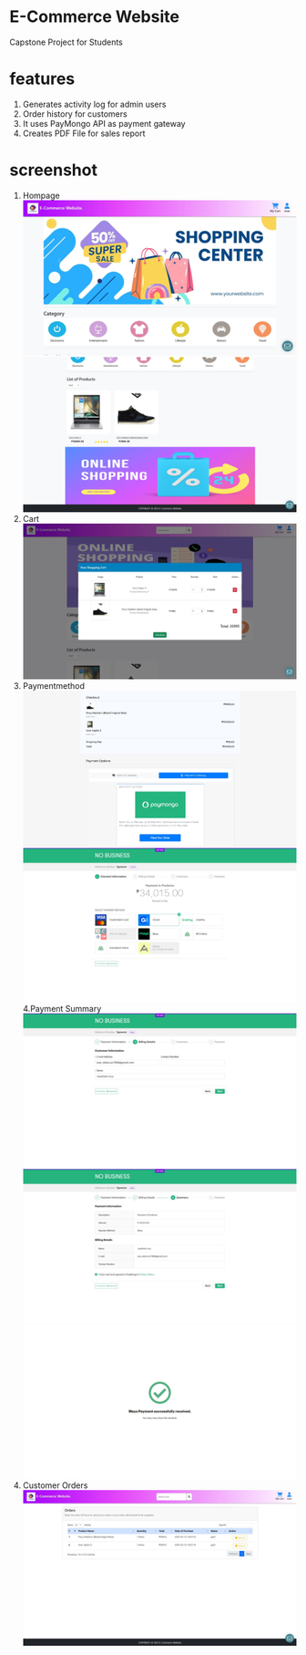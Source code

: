# E-Commerce Website
 Capstone Project for Students

# features
 1. Generates activity log for admin users
 2. Order history for customers
 3. It uses PayMongo API as payment gateway
 4. Creates PDF File for sales report

# screenshot
 1. Hompage
  ![alt text](https://github.com/No-Spacing/E_Commerce_Website/blob/main/screenshot/screenshot1.jpg)
  ![alt text](https://github.com/No-Spacing/E_Commerce_Website/blob/main/screenshot/screenshot2.jpg)
 2. Cart
  ![alt text](https://github.com/No-Spacing/E_Commerce_Website/blob/main/screenshot/screenshot3.jpg)
 3. Paymentmethod
  ![alt text](https://github.com/No-Spacing/E_Commerce_Website/blob/main/screenshot/screenshot4.jpg)
  ![alt text](https://github.com/No-Spacing/E_Commerce_Website/blob/main/screenshot/screenshot5.jpg)
 4.Payment Summary
  ![alt text](https://github.com/No-Spacing/E_Commerce_Website/blob/main/screenshot/screenshot6.jpg)
  ![alt text](https://github.com/No-Spacing/E_Commerce_Website/blob/main/screenshot/screenshot7.jpg)
  ![alt text](https://github.com/No-Spacing/E_Commerce_Website/blob/main/screenshot/screenshot8.jpg)
 5. Customer Orders
  ![alt text](https://github.com/No-Spacing/E_Commerce_Website/blob/main/screenshot/screenshot9.jpg)
